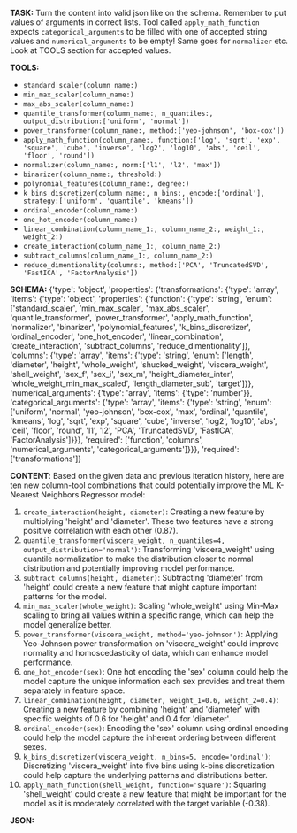 **TASK:**
Turn the content into valid json like on the schema.
Remember to put values of arguments in correct lists.
Tool called `apply_math_function` expects `categorical_arguments` to be filled with one of accepted string values and `numerical_arguments` to be empty! Same goes for `normalizer` etc. Look at TOOLS section for accepted values.

**TOOLS:**
- `standard_scaler(column_name:)`
- `min_max_scaler(column_name:)`
- `max_abs_scaler(column_name:)`
- `quantile_transformer(column_name:, n_quantiles:, output_distribution:['uniform', 'normal'])`
- `power_transformer(column_name:, method:['yeo-johnson', 'box-cox'])`
- `apply_math_function(column_name:, function:['log', 'sqrt', 'exp', 'square', 'cube', 'inverse', 'log2', 'log10', 'abs', 'ceil', 'floor', 'round'])`
- `normalizer(column_name:, norm:['l1', 'l2', 'max'])`
- `binarizer(column_name:, threshold:)`
- `polynomial_features(column_name:, degree:)`
- `k_bins_discretizer(column_name:, n_bins:, encode:['ordinal'], strategy:['uniform', 'quantile', 'kmeans'])`
- `ordinal_encoder(column_name:)`
- `one_hot_encoder(column_name:)`
- `linear_combination(column_name_1:, column_name_2:, weight_1:, weight_2:)`
- `create_interaction(column_name_1:, column_name_2:)`
- `subtract_columns(column_name_1:, column_name_2:)`
- `reduce_dimentionality(columns:, method:['PCA', 'TruncatedSVD', 'FastICA', 'FactorAnalysis'])`

**SCHEMA:**
{'type': 'object', 'properties': {'transformations': {'type': 'array', 'items': {'type': 'object', 'properties': {'function': {'type': 'string', 'enum': ['standard_scaler', 'min_max_scaler', 'max_abs_scaler', 'quantile_transformer', 'power_transformer', 'apply_math_function', 'normalizer', 'binarizer', 'polynomial_features', 'k_bins_discretizer', 'ordinal_encoder', 'one_hot_encoder', 'linear_combination', 'create_interaction', 'subtract_columns', 'reduce_dimentionality']}, 'columns': {'type': 'array', 'items': {'type': 'string', 'enum': ['length', 'diameter', 'height', 'whole_weight', 'shucked_weight', 'viscera_weight', 'shell_weight', 'sex_f', 'sex_i', 'sex_m', 'height_diameter_inter', 'whole_weight_min_max_scaled', 'length_diameter_sub', 'target']}}, 'numerical_arguments': {'type': 'array', 'items': {'type': 'number'}}, 'categorical_arguments': {'type': 'array', 'items': {'type': 'string', 'enum': ['uniform', 'normal', 'yeo-johnson', 'box-cox', 'max', 'ordinal', 'quantile', 'kmeans', 'log', 'sqrt', 'exp', 'square', 'cube', 'inverse', 'log2', 'log10', 'abs', 'ceil', 'floor', 'round', 'l1', 'l2', 'PCA', 'TruncatedSVD', 'FastICA', 'FactorAnalysis']}}}, 'required': ['function', 'columns', 'numerical_arguments', 'categorical_arguments']}}}, 'required': ['transformations']}

**CONTENT**:
 Based on the given data and previous iteration history, here are ten new column-tool combinations that could potentially improve the ML K-Nearest Neighbors Regressor model:

1. `create_interaction(height, diameter)`: Creating a new feature by multiplying 'height' and 'diameter'. These two features have a strong positive correlation with each other (0.87).
2. `quantile_transformer(viscera_weight, n_quantiles=4, output_distribution='normal')`: Transforming 'viscera_weight' using quantile normalization to make the distribution closer to normal distribution and potentially improving model performance.
3. `subtract_columns(height, diameter)`: Subtracting 'diameter' from 'height' could create a new feature that might capture important patterns for the model.
4. `min_max_scaler(whole_weight)`: Scaling 'whole_weight' using Min-Max scaling to bring all values within a specific range, which can help the model generalize better.
5. `power_transformer(viscera_weight, method='yeo-johnson')`: Applying Yeo-Johnson power transformation on 'viscera_weight' could improve normality and homoscedasticity of data, which can enhance model performance.
6. `one_hot_encoder(sex)`: One hot encoding the 'sex' column could help the model capture the unique information each sex provides and treat them separately in feature space.
7. `linear_combination(height, diameter, weight_1=0.6, weight_2=0.4)`: Creating a new feature by combining 'height' and 'diameter' with specific weights of 0.6 for 'height' and 0.4 for 'diameter'.
8. `ordinal_encoder(sex)`: Encoding the 'sex' column using ordinal encoding could help the model capture the inherent ordering between different sexes.
9. `k_bins_discretizer(viscera_weight, n_bins=5, encode='ordinal')`: Discretizing 'viscera_weight' into five bins using k-bins discretization could help capture the underlying patterns and distributions better.
10. `apply_math_function(shell_weight, function='square')`: Squaring 'shell_weight' could create a new feature that might be important for the model as it is moderately correlated with the target variable (-0.38).

**JSON:**
